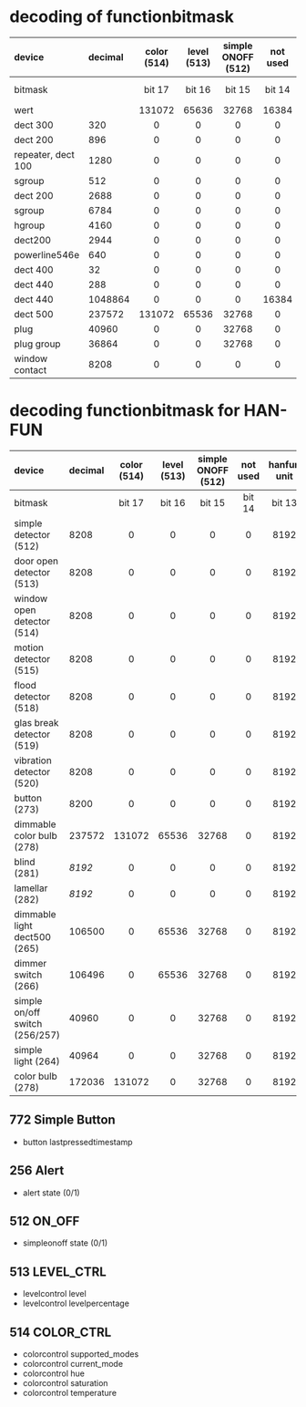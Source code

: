 # decoding of functionbitmask

|device|decimal|color (514)|level (513)|simple ONOFF (512)|not used|hanfun unit|group|microfon|repeater|steckdose|temp|energie|hkr|AVM button|alert (256)|button (772)|lamp|not used|hanfun device|
|:--------|:--------|:-:|:-:|:-:|:-:|:-:|:-:|:-:|:-:|:-:|:-:|:-:|:-:|:-:|:-:|:-:|:-:|:-:|:-:|
|bitmask| |bit 17|bit 16|bit 15|bit 14|bit 13|bit 12|bit 11|bit 10|bit 9|bit 8|bit 7|bit 6|bit 5|bit 4|bit 3|bit 2|bit 1|bit 0|
|wert| |131072|65636|32768|16384|8192|4096|2048|1024|512|256|128|64|32|16|8|4|2|1|
|dect 300|320|0|0|0|0|0|0|0|0|0|256|0|64|0|0|0|0|0|0|
|dect 200|896|0|0|0|0|0|0|0|0|512|256|128|0|0|0|0|0|0|0|
|repeater, dect 100|1280|0|0|0|0|0|0|0|1024|0|256|0|0|0|0|0|0|0|0|
|sgroup|512|0|0|0|0|0|0|0|0|512|0|0|0|0|0|0|0|0|0|
|dect 200|2688|0|0|0|0|0|0|2048|0|512|0|128|0|0|0|0|0|0|0|
|sgroup|6784|0|0|0|0|0|4096|2048|0|512|0|128|0|0|0|0|0|0|0|
|hgroup|4160|0|0|0|0|0|4096|0|0|0|0|0|64|0|0|0|0|0|0|
|dect200|2944|0|0|0|0|0|0|2048|0|512|256|128|0|0|0|0|0|0|0|
|powerline546e|640|0|0|0|0|0|0|0|0|512|0|128|0|0|0|0|0|0|0|
|dect 400|32|0|0|0|0|0|0|0|0|0|0|0|0|32|0|0|0|0|0|
|dect 440|288|0|0|0|0|0|0|0|0|0|256|0|0|32|0|0|0|0|0|
|dect 440|1048864 |0|0 |0|16384|0|0 |2048|0|0|0  |0|64|32|0  |0|4|0|0|
|dect 500|237572|131072|65536|32768|0|8192|0|0|0|0|0|0|0|0|0|0|4|0|0|
|plug|40960 |0|0 |32768|0|8192|0 |0|1024|0|0  |0|0|0|0  |0|0|0|0|
|plug group|36864 |0|0 |32768|0|0|4096 |0|1024|0|0  |0|0|0|0  |0|0|0|0|
|window contact |8208|0|0|0|0|8192|0|0|0|0|0|0|0|0|16|0|0|0|0|

# decoding functionbitmask for HAN-FUN

|device|decimal|color (514)|level (513)|simple ONOFF (512)|not used|hanfun unit|group|microfon|repeater|steckdose|temp|energie|hkr|AVM button|alert (256)|button (772)|lamp|not used|hanfun device|
|:--------|:--------|:-:|:-:|:-:|:-:|:-:|:-:|:-:|:-:|:-:|:-:|:-:|:-:|:-:|:-:|:-:|:-:|:-:|:-:|
|bitmask| |bit 17|bit 16|bit 15|bit 14|bit 13|bit 12|bit 11|bit 10|bit 9|bit 8|bit 7|bit 6|bit 5|bit 4|bit 3|bit 2|bit 1|bit 0|
|simple detector (512)|8208|0|0|0|0|8192|0|0|0|0|0|0|0|0|16|0|0|0|0|
|door open detector (513)|8208|0|0|0|0|8192|0|0|0|0|0|0|0|0|16|0|0|0|0|
|window open detector (514)|8208|0|0|0|0|8192|0|0|0|0|0|0|0|0|16|0|0|0|0|
|motion detector (515)|8208|0|0|0|0|8192|0|0|0|0|0|0|0|0|16|0|0|0|0|
|flood detector (518)|8208|0|0|0|0|8192|0|0|0|0|0|0|0|0|16|0|0|0|0|
|glas break detector (519)|8208|0|0|0|0|8192|0|0|0|0|0|0|0|0|16|0|0|0|0|
|vibration detector (520)|8208|0|0|0|0|8192|0|0|0|0|0|0|0|0||0|0|0|0|
|button (273)|8200|0|0|0|0|8192|0|0|0|0|0|0|0|0|0|8|0|0|0|
|dimmable color bulb (278)|237572|131072|65536|32768|0|8192|0|0|0|0|0|0|0|0|0|0|4|0|0|
|blind (281)|*8192*|0|0|0|0|8192|0|0|0|0|0|0|0|0|0|0|0|0|0|
|lamellar (282)|*8192*|0|0|0|0|8192|0|0|0|0|0|0|0|0|0|0|0|0|0|
|dimmable light dect500 (265)|106500|0|65536|32768|0|8192|0|0|0|0|0|0|0|0|0|0|4|0|0|
|dimmer switch (266)|106496|0|65536|32768|0|8192|0|0|0|0|0|0|0|0|0|0|0|0|0|
|simple on/off switch (256/257)|40960|0|0|32768|0|8192|0|0|0|0|0|0|0|0|0|0|0|0|0|
|simple light (264)|40964|0|0|32768|0|8192|0|0|0|0|0|0|0|0|0|0|4|0|0|
|color bulb (278)|172036|131072|0|32768|0|8192|0|0|0|0|0|0|0|0|0|0|4|0|0|

## 772 Simple Button
* button lastpressedtimestamp

## 256 Alert
* alert state (0/1)

## 512 ON_OFF
* simpleonoff state (0/1)

## 513 LEVEL_CTRL
* levelcontrol level
* levelcontrol levelpercentage

## 514 COLOR_CTRL
* colorcontrol supported_modes
* colorcontrol current_mode
* colorcontrol hue
* colorcontrol saturation
* colorcontrol temperature





